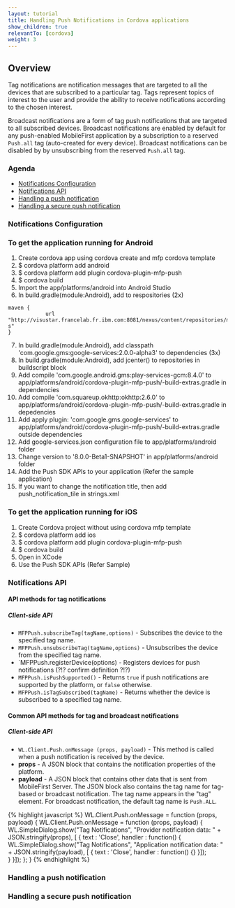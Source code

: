 ```yaml
---
layout: tutorial
title: Handling Push Notifications in Cordova applications
show_children: true
relevantTo: [cordova]
weight: 3
---
```


## Overview

Tag notifications are notification messages that are targeted to all the devices that are subscribed to a particular tag.
Tags represent topics of interest to the user and provide the ability to receive notifications according to the chosen interest.

Broadcast notifications are a form of tag push notifications that are targeted to all subscribed devices. Broadcast notifications are enabled by default for any push-enabled MobileFirst application by a subscription to a reserved <code>Push.all</code> tag (auto-created for every device). Broadcast notifications can be disabled by by unsubscribing from the reserved <code>Push.all</code> tag.

### Agenda
* [Notifications Configuration](#notifications-configuration)
* [Notifications API](#notifications-api)
* [Handling a push notification](#handling-a-push-notification)
* [Handling a secure push notification](#handling-a-secure-push-notification)

### Notifications Configuration
### To get the application running for Android
1. Create cordova app using cordova create and mfp cordova template
2. $ cordova platform add android
3. $ cordova platform add plugin cordova-plugin-mfp-push
4. $ cordova build
5. Import the app/platforms/android into Android Studio
6. In build.gradle(module:Android), add to respositories (2x)
```
maven {
            url "http://visustar.francelab.fr.ibm.com:8081/nexus/content/repositories/mobile-s"
}
```  
7. In build.gradle(module:Android), add classpath 'com.google.gms:google-services:2.0.0-alpha3' to dependencies (3x)
8. In build.gradle(module:Android), add jcenter() to repositories in buildscript block
7. Add compile 'com.google.android.gms:play-services-gcm:8.4.0' to app/platforms/android/cordova-plugin-mfp-push/<appname>-build-extras.gradle in dependencies
8. Add compile 'com.squareup.okhttp:okhttp:2.6.0' to app/platforms/android/cordova-plugin-mfp-push/<appname>-build-extras.gradle in depedencies
9. Add apply plugin: 'com.google.gms.google-services' to app/platforms/android/cordova-plugin-mfp-push/<appname>-build-extras.gradle outside dependencies
10. Add google-services.json configuration file to app/platforms/android folder
11. Change version to '8.0.0-Beta1-SNAPSHOT' in app/platforms/android folder
11. Add the Push SDK APIs to your application (Refer the sample application)
13. If you want to change the notification title, then add push_notification_tile in strings.xml

### To get the application running for iOS
1. Create Cordova project without using cordova mfp template
2. $ cordova platform add ios
3. $ cordova platform add plugin cordova-plugin-mfp-push
4. $ cordova build
5. Open in XCode
6. Use the Push SDK APIs (Refer Sample)

### Notifications API

#### API methods for tag notifications
##### Client-side API
* `MFPPush.subscribeTag(tagName,options)` - Subscribes the device to the specified tag name.
* `MFPPush.unsubscribeTag(tagName,options)` - Unsubscribes the device from the specified tag name.
* `MFPPush.registerDevice(options) - Registers devices for push notifications (?!? confirm definition ?!?)
* `MFPPush.isPushSupported()` - Returns `true` if push notifications are supported by the platform, or `false` otherwise.
* `MFPPush.isTagSubscribed(tagName)` - Returns whether the device is subscribed to a specified tag name.

#### Common API methods for tag and broadcast notifications
##### Client-side API
* `WL.Client.Push.onMessage (props, payload)` -
This method is called when a push notification is received by the device.
* **props** - A JSON block that contains the notification properties of the platform.
* **payload** - A JSON block that contains other data that is sent from MobileFirst Server. The JSON block also contains the tag name for tag-based or broadcast notification. The tag name appears in the "tag" element. For broadcast notification, the default tag name is `Push.ALL`.

{% highlight javascript %}
WL.Client.Push.onMessage = function (props, payload) {
    WL.Client.Push.onMessage = function (props, payload) {
        WL.SimpleDialog.show("Tag Notifications", "Provider notification data: " + JSON.stringify(props), [ {
            text : 'Close',
            handler : function() {
                WL.SimpleDialog.show("Tag Notifications", "Application notification data: " + JSON.stringify(payload), [ {
                    text : 'Close',
                    handler : function() {}
                  }]);    	
            }
        }]);
    };
}
{% endhighlight %}

### Handling a push notification

### Handling a secure push notification
